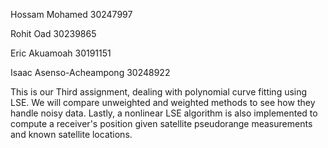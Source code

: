 Hossam Mohamed  30247997

Rohit Oad  30239865

Eric Akuamoah  30191151

Isaac Asenso-Acheampong  30248922


This is our Third assignment, dealing with polynomial curve fitting using LSE. We will compare unweighted and weighted methods to see how they handle noisy data. Lastly, a nonlinear LSE algorithm is also implemented to compute a receiver's position given satellite pseudorange measurements and known satellite locations.
